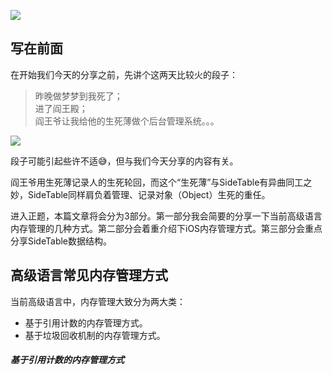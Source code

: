 ![](https://raw.githubusercontent.com/Lobster-King/AppArticles/master/iOS%20OpenSource/SideTable-Title.jpg)


## 写在前面

在开始我们今天的分享之前，先讲个这两天比较火的段子：
>昨晚做梦梦到我死了；  
>进了阎王殿；  
>阎王爷让我给他的生死薄做个后台管理系统。。。  

![](https://raw.githubusercontent.com/Lobster-King/AppArticles/master/iOS%20OpenSource/duanzi.png)


段子可能引起些许不适😅，但与我们今天分享的内容有关。  

阎王爷用生死薄记录人的生死轮回，而这个“生死薄”与SideTable有异曲同工之妙，SideTable同样肩负着管理、记录对象（Object）生死的重任。  

进入正题，本篇文章将会分为3部分。第一部分我会简要的分享一下当前高级语言内存管理的几种方式。第二部分会着重介绍下iOS内存管理方式。第三部分会重点分享SideTable数据结构。

## 高级语言常见内存管理方式

当前高级语言中，内存管理大致分为两大类：  

* 基于引用计数的内存管理方式。
* 基于垃圾回收机制的内存管理方式。
  
##### 基于引用计数的内存管理方式  













